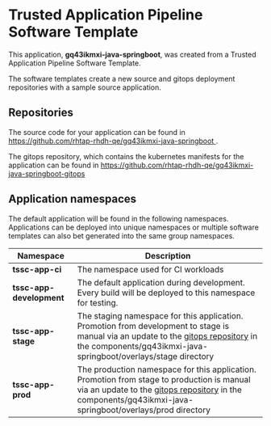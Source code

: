 # Trusted Application Pipeline Software Template

This application, **gq43ikmxi-java-springboot**, was created from a Trusted Application Pipeline Software Template.

The software templates create a new source and gitops deployment repositories with a sample source application. 

## Repositories

The source code for your application can be found in [https://github.com/rhtap-rhdh-qe/gq43ikmxi-java-springboot ](https://github.com/rhtap-rhdh-qe/gq43ikmxi-java-springboot ).
 
The gitops repository, which contains the kubernetes manifests for the application can be found in 
[https://github.com/rhtap-rhdh-qe/gq43ikmxi-java-springboot-gitops ](https://github.com/rhtap-rhdh-qe/gq43ikmxi-java-springboot-gitops ) 

## Application namespaces 

The default application will be found in the following namespaces. Applications can be deployed into unique namespaces or multiple software templates can also bet generated into the same group namespaces.  

|  Namespace   |  Description   |  
| -------- | -------- |
| **tssc-app-ci** | The namespace used for CI workloads |
| **tssc-app-development** | The default application during development. Every build will be deployed to this namespace for testing. |
| **tssc-app-stage** | The staging namespace for this application. Promotion from development to stage is manual via an update to the [gitops repository](https://github.com/rhtap-rhdh-qe/gq43ikmxi-java-springboot-gitops ) in the components/gq43ikmxi-java-springboot/overlays/stage directory |
| **tssc-app-prod** | The production namespace for this application. Promotion from stage to production is manual via an update to the [gitops repository](https://github.com/rhtap-rhdh-qe/gq43ikmxi-java-springboot-gitops ) in the components/gq43ikmxi-java-springboot/overlays/prod directory |